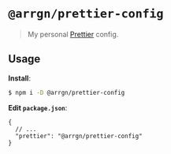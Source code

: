 # `@arrgn/prettier-config`

> My personal [Prettier](https://prettier.io) config.

## Usage

**Install**:

```bash
$ npm i -D @arrgn/prettier-config
```

**Edit `package.json`**:

```jsonc
{
  // ...
  "prettier": "@arrgn/prettier-config"
}
```
